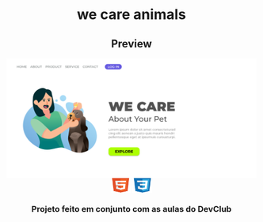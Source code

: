 <h1 align="center">we care animals</h1>

<h2 align="center">Preview</h2>
<img align="center" src='https://github.com/GustavoMoraes22/Projeto-aula-CSS-DevClub/blob/master/projeto%20completo.png?raw=true'>
<div align="center" display = flex>
<img align="center" alt="Gustavo-HTML" height="30" width="40" src="https://raw.githubusercontent.com/devicons/devicon/master/icons/html5/html5-original.svg">
<img align="center" alt="Gustavo-CSS" height="30" width="40" src="https://raw.githubusercontent.com/devicons/devicon/master/icons/css3/css3-original.svg">
</div>

<h3 align="center" >Projeto feito em conjunto com as aulas do <strong>DevClub</strong></h3>
